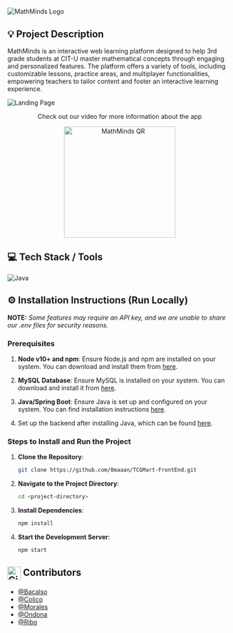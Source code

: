 # 
![MathMinds Logo](https://i.imgur.com/qYX7KZB.png)

## 💡 Project Description

MathMinds is an interactive web learning platform designed to help 3rd grade students at CIT-U master mathematical concepts through engaging and personalized features. The platform offers a variety of tools, including customizable lessons, practice areas, and multiplayer functionalities, empowering teachers to tailor content and foster an interactive learning experience.

![Landing Page](https://i.imgur.com/ArMIJTy.png "TCGMart Landing Page")

<p align="center">
  Check out our video for more information about the app
</p>
<p align="center">
  <img src="https://i.imgur.com/g9xT1w5.png" alt="MathMinds QR" width="250" height="250">
</p>




## 💻 Tech Stack / Tools

![Java](https://skillicons.dev/icons?i=react,spring,mysql,firebase,azure,vercel) 

## ⚙️ Installation Instructions (Run Locally)
<b>NOTE:</b> _Some features may require an API key, and we are unable to share our .env files for security reasons._
### Prerequisites
1. **Node v10+ and npm**: Ensure Node.js and npm are installed on your system. You can download and install them from [here](https://nodejs.org/).

2. **MySQL Database**: Ensure MySQL is installed on your system. You can download and install it from [here](https://www.mysql.com/products/workbench/).

3. **Java/Spring Boot**: Ensure Java is set up and configured on your system. You can find installation instructions [here](https://www.oracle.com/ph/java/technologies/downloads/). 

4. Set up the backend after installing Java, which can be found [here](https://github.com/johnrodolph/Mathminds-API).

### Steps to Install and Run the Project
1. **Clone the Repository**: 
   ```bash
   git clone https://github.com/8maaan/TCGMart-FrontEnd.git

2. **Navigate to the Project Directory**: 
   ```bash
   cd <project-directory>

3. **Install Dependencies**: 
   ```bash
   npm install

4. **Start the Development Server**: 
   ```bash
   npm start

<h2>
  <img src="https://github.githubassets.com/images/modules/logos_page/GitHub-Mark.png" alt="GitHub" width="30" style="vertical-align: middle; display: inline; margin: 0;">
  Contributors
</h2>

- [@Bacalso](https://github.com/johnrodolph)
- [@Colico](https://github.com/PN-Colico)
- [@Morales](https://github.com/dedensyaaa)
- [@Ondona](https://github.com/dabeondona)
- [@Ribo](https://www.github.com/8maaan)
